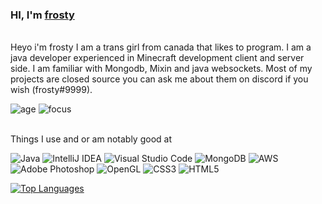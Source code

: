 ### HI, I'm [frosty](https://youtube.com/frostyhq)

<br/>
Heyo i'm frosty I am a trans girl from canada that likes to program. I am a java developer experienced in Minecraft development client and server side. I am familiar with Mongodb, Mixin and java websockets.
Most of my projects are closed source you can ask me about them on discord if you wish (frosty#9999).

![age](https://img.shields.io/badge/age-16-blue)
![focus](https://img.shields.io/badge/focus-TecknixClient-brightgreen)

<br/> Things I use and or am notably good at
 
  <img alt="Java" src="https://img.shields.io/badge/java-%23ED8B00.svg?style=for-the-badge&logo=java&logoColor=white"/>
  <img alt="IntelliJ IDEA" src="https://img.shields.io/badge/IntelliJIDEA-000000.svg?style=for-the-badge&logo=intellij-idea&logoColor=white"/>
  <img alt="Visual Studio Code" src="https://img.shields.io/badge/VisualStudioCode-0078d7.svg?style=for-the-badge&logo=visual-studio-code&logoColor=white"/>
  <img alt="MongoDB" src ="https://img.shields.io/badge/MongoDB-%234ea94b.svg?style=for-the-badge&logo=mongodb&logoColor=white"/>	
  <img alt="AWS" src="https://img.shields.io/badge/AWS-%23FF9900.svg?style=for-the-badge&logo=amazon-aws&logoColor=white"/>  
  <img alt="Adobe Photoshop" src="https://img.shields.io/badge/adobephotoshop-%2331A8FF.svg?style=for-the-badge&logo=adobephotoshop&logoColor=white"/>
  <img alt="OpenGL" src="https://img.shields.io/badge/OpenGL-%23FFFFFF.svg?style=for-the-badge&logo=opengl"/>
  <img alt="CSS3" src="https://img.shields.io/badge/css3-%231572B6.svg?style=for-the-badge&logo=css3&logoColor=white"/>
  <img alt="HTML5" src="https://img.shields.io/badge/html5-%23E34F26.svg?style=for-the-badge&logo=html5&logoColor=white"/>
  
[![Top Languages](https://github-readme-stats.vercel.app/api/top-langs/?username=egirlfrosty&theme=dark)](https://github.com/egirlfrosty)


